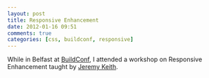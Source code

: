 ```yaml
---
layout: post
title: Responsive Enhancement
date: 2012-01-16 09:51
comments: true
categories: [css, buildconf, responsive]
---
```


While in Belfast at [BuildConf](http://2011.buildconf.com), I attended a workshop on Responsive Enhancement taught by [Jeremy Keith](http://adactio.com).
